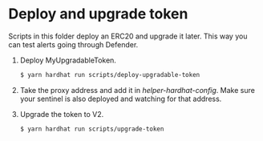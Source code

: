 # Deploy and upgrade token
Scripts in this folder deploy an ERC20 and upgrade it later. This way you can test alerts going through Defender.

1. Deploy MyUpgradableToken.

    ```sh
    $ yarn hardhat run scripts/deploy-upgradable-token
    ```
2. Take the proxy address and add it in _helper-hardhat-config_. Make sure your sentinel is also deployed and watching for that address.
3. Upgrade the token to V2.
    ```sh
    $ yarn hardhat run scripts/upgrade-token
    ```
